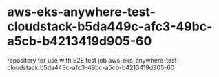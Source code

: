 # aws-eks-anywhere-test-cloudstack-b5da449c-afc3-49bc-a5cb-b4213419d905-60
repository for use with E2E test job aws-eks-anywhere-test-cloudstack:b5da449c-afc3-49bc-a5cb-b4213419d905-60
